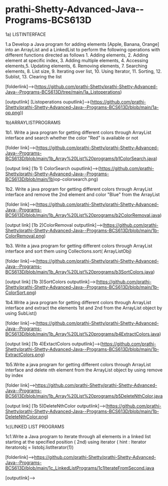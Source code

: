 # prathi-Shetty-Advanced-Java--Programs-BCS613D
1a) LISTINTERFACE

1.a Develop a Java program for adding elements [Apple, Banana, Orange] into an ArrayList and a LinkedList to perform the following operations with different functions 
directed as follows 1. Adding elements, 2. Adding element at specific index, 3. Adding multiple elements, 4. Accessing elements,5. Updating elements, 6. Removing elements, 7. Searching elements, 8. List size, 9. Iterating over list, 10. Using Iterator, 11. Sorting, 12. Sublist, 13. Clearing the list

[folderlink]-->(https://github.com/prathi-Shetty/prathi-Shetty-Advanced-Java--Programs-BCS613D/tree/main/1a_Listoperations)

[outputlink]
[Listoperations ouputlink]-->(https://github.com/prathi-Shetty/prathi-Shetty-Advanced-Java--Programs-BCS613D/blob/main/1a-op.png))

1b)ARRAYLISTPROGRAMS

1b1. Write a java program for getting different colors through ArrayList interface and search whether the color "Red" is available or not 

[folder link]-->(https://github.com/prathi-Shetty/prathi-Shetty-Advanced-Java--Programs-BCS613D/blob/main/1b_Array%20List%20programs/b1ColorSearch.java)

[output link]
[1b 1) ColorSearch ouputlink]-->(https://github.com/prathi-Shetty/prathi-Shetty-Advanced-Java--Programs-BCS613D/blob/main/1b)op-colorsearch.png)

1b2. Write a java program for getting different colors through ArrayList interface and remove the 2nd element and color "Blue" from the ArrayList

[folder link]-->(https://github.com/prathi-Shetty/prathi-Shetty-Advanced-Java--Programs-BCS613D/blob/main/1b_Array%20List%20programs/b2ColorRemoval.java)

[output link]
[1b 2)ColorRemoval outputlink]-->(https://github.com/prathi-Shetty/prathi-Shetty-Advanced-Java--Programs-BCS613D/blob/main/1b-ColorRemoval.png)

1b3. Write a java program for getting different colors through ArrayList interface and sort them using Collections.sort( ArrayListObj)

[folder link]-->(https://github.com/prathi-Shetty/prathi-Shetty-Advanced-Java--Programs-BCS613D/blob/main/1b_Array%20List%20programs/b3SortColors.java)

[output link]
[1b 3)SortColors outputlink]-->(https://github.com/prathi-Shetty/prathi-Shetty-Advanced-Java--Programs-BCS613D/blob/main/1b-ColorSort.png)

1b4.Write a java program for getting different colors through ArrayList interface and extract the elements 1st and 2nd from the ArrayList object by using SubList()

[folder link]-->(https://github.com/prathi-Shetty/prathi-Shetty-Advanced-Java--Programs-BCS613D/blob/main/1b_Array%20List%20programs/b4ExtractColors.java)

[output link]
[1b 4)ExtactColors outputlink]-->(https://github.com/prathi-Shetty/prathi-Shetty-Advanced-Java--Programs-BCS613D/blob/main/1b-ExtractColors.png)

1b5.Write a java program for getting different colors through ArrayList interface and delete nth element from the ArrayList object by using remove by index

[folder link]-->https://github.com/prathi-Shetty/prathi-Shetty-Advanced-Java--Programs-BCS613D/blob/main/1b_Array%20List%20programs/b5DeleteNthColor.java

[output link]
[1b 5)DeleteNthColor outputlink]-->(https://github.com/prathi-Shetty/prathi-Shetty-Advanced-Java--Programs-BCS613D/blob/main/1b-DeleteNthColor.png)

1c)LINKED LIST PROGRAMS

1c1.Write a Java program to iterate through all elements in a linked list starting at the specified position ( 2nd) using iterator ( hint : Iterator iteratorobj = listobj.listIterator(1))

[folderlink]-->https://github.com/prathi-Shetty/prathi-Shetty-Advanced-Java--Programs-BCS613D/blob/main/1c_LinkedListPrograms/1c1IterateFromSecond.java

[outputlink]-->
